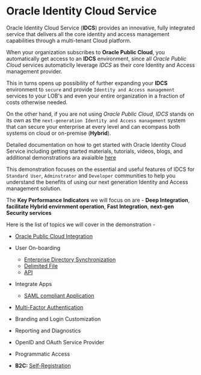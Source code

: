 # Oracle Identity Cloud Service

Oracle Identity Cloud Service (**IDCS**) provides an innovative, fully integrated service that delivers all the core identity and access management capabilities through a multi-tenant Cloud platform. 

When your organization subscribes to **Oracle Public Cloud**, you automatically get access to an **IDCS** environment, since all *Oracle Public Cloud* services automaticlly leverage *IDCS* as their core Identity and Access management provider.

This in turns opens up possibility of further expanding your **IDCS** environment to `secure` and provide `Identity and Access management` services to your LOB's and even your entire organization in a fraction of costs otherwise needed.

On the other hand, if you are not using *Oracle Public Cloud*, *IDCS* stands on its own as the `next-generation Identity and Access management` system that can secure your enterprise at every level and can ecompass both systems on cloud or on-premise (**Hybrid**). 

Detailed documentation on how to get started with Oracle Identity Cloud Service including getting started materials, tutorials, videos, blogs, and additional demonstrations ara avaialble [here](https://docs.oracle.com/en/cloud/paas/identity-cloud/index.html)

This demonstration focuses on the essential and useful features of IDCS for `Standard User`, `Adminstrator` and `Developer` communities to help you understand the benefits of using our next generation Identity and Access management solution.

The **Key Performance Indicators** we will focus on are - **Deep Integration**, **facilitate Hybrid envirnment operation**, **Fast Integration**, **next-gen Security services**


Here is the list of topics we will cover in the demonstration -

* [Oracle Public Cloud Integration](contents/OPCIntegration.md)

* User On-boarding 
	* [Enterprise Directory Synchronization](contents/UO-EDS.md)
	* [Delimited File](contents/UO-File.md)
	* [API](contents/UO-API.md)

* Integrate Apps
	* [SAML compliant Application](contents/IA-SAML.md)

* [Multi-Factor Authentication](contents/MFA.md)

* Branding and Login Customization

* Reporting and Diagnostics

* OpenID and OAuth Service Provider

* Programmatic Access

* **B2C:** [Self-Registration](contents/SelfRegister.md)
	